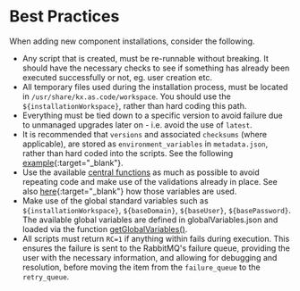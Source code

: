 # Best Practices

When adding new component installations, consider the following.

- Any script that is created, must be re-runnable without breaking. It should have the necessary checks to see if something has already been executed successfully or not, eg. user creation etc.
- All temporary files used during the installation process, must be located in `/usr/share/kx.as.code/workspace`. You should use the `${installationWorkspace}`, rather than hard coding this path.
- Everything must be tied down to a specific version to avoid failure due to unmanaged upgrades later on - i.e. avoid the use of `latest`.
- It is recommended that `versions` and associated `checksums` (where applicable), are stored as `environment_variables` in `metadata.json`, rather than hard coded into the scripts. See the following [example](https://github.com/Accenture/kx.as.code/blob/main/auto-setup/core/gopass/metadata.json){:target="\_blank"}.
- Use the available [central functions](../../Development/Available-Functions/) as much as possible to avoid repeating code and make use of the validations already in place. See also [here](https://github.com/Accenture/kx.as.code/blob/main/auto-setup/core/gopass/install-and-configure-gopass.sh#L4-L11){:target="\_blank"} how those variables are used.
- Make use of the global standard variables such as `${installationWorkspace}`, `${baseDomain}`, `${baseUser}`, `${basePassword}`. The available global variables are defined in globalVariables.json and loaded via the function [getGlobalVariables()](../../Development/Available-Functions/#getglobalvariables). 
- All scripts must return `RC=1` if anything within fails during execution. This ensures the failure is sent to the RabbitMQ's failure queue, providing the user with the necessary information, and allowing for debugging and resolution, before moving the item from the `failure_queue` to the `retry_queue`. 